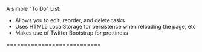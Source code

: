 A simple "To Do" List:

* Allows you to edit, reorder, and delete tasks
* Uses HTML5 LocalStorage for persistence when reloading the page, etc
* Makes use of Twitter Bootstrap for prettiness

===========================